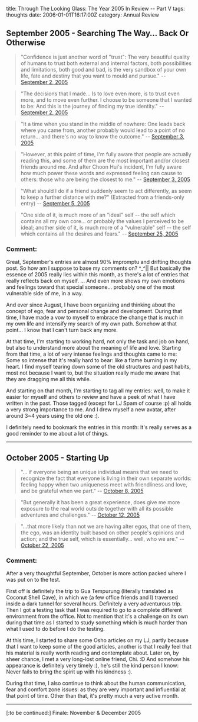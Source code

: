 title: Through The Looking Glass: The Year 2005 In Review -- Part V
tags: thoughts
date: 2006-01-01T16:17:00Z
category: Annual Review

## September 2005 - Searching The Way… Back Or Otherwise

> "Confidence is just another word of "trust": The very beautiful quality of humans to trust both external and internal factors, both possibilities and limitations, both good and bad, is the very sandbox of your own life, fate and destiny that you want to mould and pursue."
> -- [September 2, 2005]({filename}/blog/2005/impromptu-of-confidence.md)

> "The decisions that I made… Is to love even more, is to trust even more, and to move even further. I choose to be someone that I wanted to be: And this is the journey of finding my true identity."
> -- [September 2, 2005]({filename}/blog/2005/todays-drifting-thoughts-the-awakening-a-move-that-seems-like-a-gamble.md)

> "It a time when you stand in the middle of nowhere: One leads back where you came from, another probably would lead to a point of no return… and there's no way to know the outcome."
> -- [September 3, 2005]({filename}/blog/2005/question-of-the-day-standing-in-the-middle.md)

> "However, at this point of time, I'm fully aware that people are actually reading this, and some of them are the most important and/or closest friends around me. And after Choon Hui's incident, I'm fully aware how much power these words and expressed feeling can cause to others: those who are being the closest to me."
> -- [September 3, 2005]({filename}/blog/2005/todays-drifting-thoughts-coming-straight-to-the-point.md)

> "What should I do if a friend suddenly seem to act differently, as seem to keep a further distance with me?" (Extracted from a friends-only entry)
> -- [September 5, 2005]({filename}/blog/2005/question-of-the-day-breaking-out-the-loop.md)

> "One side of it, is much more of an "ideal" self -- the self which contains all my own core… or probably the values I perceived to be ideal; another side of it, is much more of a "vulnerable" self -- the self which contains all the desires and fears."
> -- [September 25, 2005]({filename}/blog/2005/todays-drifting-thoughts-schizophrenia.md)

### Comment:

Great, September's entries are almost 90% impromptu and drifting thoughts post. So how am I suppose to base my comments on? ^\_^|| But basically the essence of 2005 really lies within this month, as there's a lot of entries that really reflects back on myself. … And even more shows my own emotions and feelings toward that special someone… probably one of the most vulnerable side of me, in a way.

And ever since August, I have been organizing and thinking about the concept of ego, fear and personal change and development. During that time, I have made a vow to myself to embrace the change that is much in my own life and intensify my search of my own path. Somehow at that point… I know that I can't turn back any more.

At that time, I'm starting to working hard, not only the task and job on hand, but also to understand more about the meaning of life and love. Starting from that time, a lot of very intense feelings and thoughts came to me: Some so intense that it's really hard to bear: like a flame burning in my heart. I find myself tearing down some of the old structures and past habits, most not because I want to, but the situation really made me aware that they are dragging me all this while.

And starting on that month, I'm starting to tag all my entries: well, to make it easier for myself and others to review and have a peek of what I have written in the past. Those tagged (except for LJ Spam of course :p) all holds a very strong importance to me. And I drew myself a new avatar, after around 3~4 years using the old one :).

I definitely need to bookmark the entries in this month: It's really serves as a good reminder to me about a lot of things.

---

## October 2005 - Starting Up

> "… if everyone being an unique individual means that we need to recognize the fact that everyone is living in their own separate worlds: feeling happy when two uniqueness meet with friendliness and love, and be grateful when we part."
> -- [October 8, 2005]({filename}/blog/2005/todays-drifting-thoughts-separate-worlds.md)

> "But generally it has been a great experience, does give me more exposure to the real world outside together with all its possible adventures and challenges."
> -- [October 12, 2005]({filename}/blog/2005/current-news-and-random-thoughts-about-perception.md)

> "…that more likely than not we are having alter egos, that one of them, the ego, was an identity built based on other people's opinions and action; and the true self, which is essentially… well, who we are."
> -- [October 22, 2005]({filename}/blog/2005/todays-drifting-thoughts-the-slumps.md)

### Comment:

After a very thoughtful September, October is more action packed where I was put on to the test.

First off is definitely the trip to Gua Tempurung (literally translated as Coconut Shell Cave), in which we (a few office friends and I) traversed inside a dark tunnel for several hours. Definitely a very adventurous trip. Then I got a testing task that I was required to go to a complete different environment from the office. Not to mention that it's a challenge on its own during that time as I started to study something which is much harder than what I used to do before I do the testing.

At this time, I started to share some Osho articles on my LJ, partly because that I want to keep some of the good articles, another is that I really feel that his material is really worth reading and contemplate about. Later on, by sheer chance, I met a very long-lost online friend, Chi. :D And somehow his appearance is definitely very timely :), he's still the kind person I know: Never fails to bring the spirit up with his kindness :).

During that time, I also continue to think about the human communication, fear and comfort zone issues: as they are very important and influential at that point of time. Other than that, it's pretty much a very active month.

---

[:to be continued:] Finale: November & December 2005
